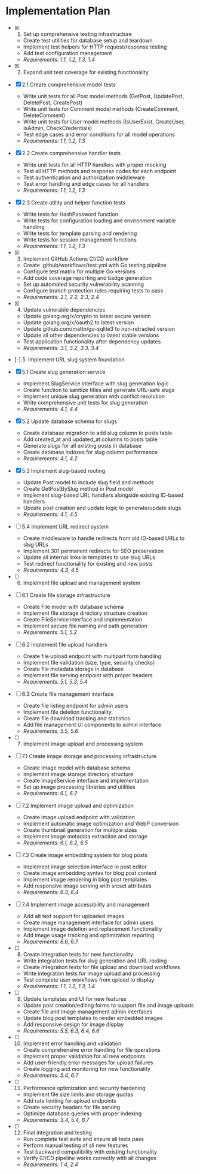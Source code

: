 # Implementation Plan

- [x] 1. Set up comprehensive testing infrastructure
  - Create test utilities for database setup and teardown
  - Implement test helpers for HTTP request/response testing
  - Add test configuration management
  - _Requirements: 1.1, 1.2, 1.3, 1.4_

- [x] 2. Expand unit test coverage for existing functionality
- [x] 2.1 Create comprehensive model tests
  - Write unit tests for all Post model methods (GetPost, UpdatePost, DeletePost, CreatePost)
  - Write unit tests for Comment model methods (CreateComment, DeleteComment)
  - Write unit tests for User model methods (IsUserExist, CreateUser, IsAdmin, CheckCredentials)
  - Test edge cases and error conditions for all model operations
  - _Requirements: 1.1, 1.2, 1.3_

- [x] 2.2 Create comprehensive handler tests
  - Write unit tests for all HTTP handlers with proper mocking
  - Test all HTTP methods and response codes for each endpoint
  - Test authentication and authorization middleware
  - Test error handling and edge cases for all handlers
  - _Requirements: 1.1, 1.2, 1.3_

- [x] 2.3 Create utility and helper function tests
  - Write tests for HashPassword function
  - Write tests for configuration loading and environment variable handling
  - Write tests for template parsing and rendering
  - Write tests for session management functions
  - _Requirements: 1.1, 1.2, 1.3_

- [x] 3. Implement GitHub Actions CI/CD workflow
  - Create .github/workflows/test.yml with Go testing pipeline
  - Configure test matrix for multiple Go versions
  - Add code coverage reporting and badge generation
  - Set up automated security vulnerability scanning
  - Configure branch protection rules requiring tests to pass
  - _Requirements: 2.1, 2.2, 2.3, 2.4_

- [x] 4. Update vulnerable dependencies
  - Update golang.org/x/crypto to latest secure version
  - Update golang.org/x/oauth2 to latest version
  - Update github.com/mattn/go-sqlite3 to non-retracted version
  - Update all other dependencies to latest stable versions
  - Test application functionality after dependency updates
  - _Requirements: 3.1, 3.2, 3.3, 3.4_

- [-] 5. Implement URL slug system foundation
- [x] 5.1 Create slug generation service
  - Implement SlugService interface with slug generation logic
  - Create function to sanitize titles and generate URL-safe slugs
  - Implement unique slug generation with conflict resolution
  - Write comprehensive unit tests for slug generation
  - _Requirements: 4.1, 4.4_

- [x] 5.2 Update database schema for slugs
  - Create database migration to add slug column to posts table
  - Add created_at and updated_at columns to posts table
  - Generate slugs for all existing posts in database
  - Create database indexes for slug column performance
  - _Requirements: 4.1, 4.2_

- [x] 5.3 Implement slug-based routing
  - Update Post model to include slug field and methods
  - Create GetPostBySlug method in Post model
  - Implement slug-based URL handlers alongside existing ID-based handlers
  - Update post creation and update logic to generate/update slugs
  - _Requirements: 4.1, 4.5_

- [ ] 5.4 Implement URL redirect system
  - Create middleware to handle redirects from old ID-based URLs to slug URLs
  - Implement 301 permanent redirects for SEO preservation
  - Update all internal links in templates to use slug URLs
  - Test redirect functionality for existing and new posts
  - _Requirements: 4.3, 4.5_

- [ ] 6. Implement file upload and management system
- [ ] 6.1 Create file storage infrastructure
  - Create File model with database schema
  - Implement file storage directory structure creation
  - Create FileService interface and implementation
  - Implement secure file naming and path generation
  - _Requirements: 5.1, 5.2_

- [ ] 6.2 Implement file upload handlers
  - Create file upload endpoint with multipart form handling
  - Implement file validation (size, type, security checks)
  - Create file metadata storage in database
  - Implement file serving endpoint with proper headers
  - _Requirements: 5.1, 5.3, 5.4_

- [ ] 6.3 Create file management interface
  - Create file listing endpoint for admin users
  - Implement file deletion functionality
  - Create file download tracking and statistics
  - Add file management UI components to admin interface
  - _Requirements: 5.5, 5.6_

- [ ] 7. Implement image upload and processing system
- [ ] 7.1 Create image storage and processing infrastructure
  - Create Image model with database schema
  - Implement image storage directory structure
  - Create ImageService interface and implementation
  - Set up image processing libraries and utilities
  - _Requirements: 6.1, 6.2_

- [ ] 7.2 Implement image upload and optimization
  - Create image upload endpoint with validation
  - Implement automatic image optimization and WebP conversion
  - Create thumbnail generation for multiple sizes
  - Implement image metadata extraction and storage
  - _Requirements: 6.1, 6.2, 6.5_

- [ ] 7.3 Create image embedding system for blog posts
  - Implement image selection interface in post editor
  - Create image embedding syntax for blog post content
  - Implement image rendering in blog post templates
  - Add responsive image serving with srcset attributes
  - _Requirements: 6.3, 6.4_

- [ ] 7.4 Implement image accessibility and management
  - Add alt text support for uploaded images
  - Create image management interface for admin users
  - Implement image deletion and replacement functionality
  - Add image usage tracking and optimization reporting
  - _Requirements: 6.6, 6.7_

- [ ] 8. Create integration tests for new functionality
  - Write integration tests for slug generation and URL routing
  - Create integration tests for file upload and download workflows
  - Write integration tests for image upload and processing
  - Test complete user workflows from upload to display
  - _Requirements: 1.1, 1.2, 1.3, 1.4_

- [ ] 9. Update templates and UI for new features
  - Update post creation/editing forms to support file and image uploads
  - Create file and image management admin interfaces
  - Update blog post templates to render embedded images
  - Add responsive design for image display
  - _Requirements: 5.5, 6.3, 6.4, 6.6_

- [ ] 10. Implement error handling and validation
  - Create comprehensive error handling for file operations
  - Implement proper validation for all new endpoints
  - Add user-friendly error messages for upload failures
  - Create logging and monitoring for new functionality
  - _Requirements: 5.4, 6.7_

- [ ] 11. Performance optimization and security hardening
  - Implement file size limits and storage quotas
  - Add rate limiting for upload endpoints
  - Create security headers for file serving
  - Optimize database queries with proper indexing
  - _Requirements: 3.4, 5.4, 6.7_

- [ ] 12. Final integration and testing
  - Run complete test suite and ensure all tests pass
  - Perform manual testing of all new features
  - Test backward compatibility with existing functionality
  - Verify CI/CD pipeline works correctly with all changes
  - _Requirements: 1.4, 2.4_